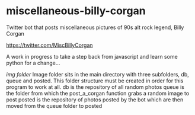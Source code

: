 # miscellaneous-billy-corgan
Twitter bot that posts miscellaneous pictures of 90s alt rock legend, Billy Corgan

https://twitter.com/MiscBillyCorgan

A work in progress to take a step back from javascript and learn some python for a change...

*img folder*
Image folder sits in the main directory with three subfolders, db, queue and posted. This folder structure must be created in order for this program to work at all.
  db is the repository of all random photos
  queue is the folder from which the post_a_corgan function grabs a random image to post
  posted is the repository of photos posted by the bot which are then moved from the queue folder to posted
